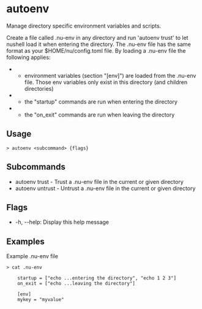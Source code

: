 # autoenv
Manage directory specific environment variables and scripts.

Create a file called .nu-env in any directory and run 'autoenv trust' to let nushell load it when entering the directory.
The .nu-env file has the same format as your $HOME/nu/config.toml file. By loading a .nu-env file the following applies:
  * - environment variables (section \"[env]\") are loaded from the .nu-env file. Those env variables only exist in this directory (and children directories)
  * - the \"startup\" commands are run when entering the directory
  * - the \"on_exit\" commands are run when leaving the directory


## Usage
```shell
> autoenv <subcommand> {flags} 
 ```

## Subcommands
* autoenv trust - Trust a .nu-env file in the current or given directory
* autoenv untrust - Untrust a .nu-env file in the current or given directory

## Flags
* -h, --help: Display this help message

## Examples
  Example .nu-env file
```shell
> cat .nu-env
 ```
        startup = ["echo ...entering the directory", "echo 1 2 3"]
        on_exit = ["echo ...leaving the directory"]

        [env]
        mykey = "myvalue"
            


